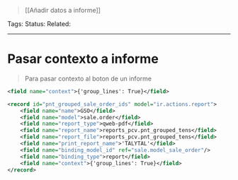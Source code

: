 > [[Añadir datos a informe]]

Tags: 
Status: 
Related: 

___

# Pasar contexto a informe

> Para pasar contexto al boton de un informe

```xml
<field name="context">{'group_lines': True}</field>  
```

```xml
<record id="pnt_grouped_sale_order_ids" model="ir.actions.report">
    <field name="name">GSO</field>  
    <field name="model">sale.order</field>  
    <field name="report_type">qweb-pdf</field>  
    <field name="report_name">reports_pcv.pnt_grouped_tens</field>  
    <field name="report_file">reports_pcv.pnt_grouped_tens</field>  
    <field name="print_report_name">'TALYTAL'</field>  
    <field name="binding_model_id" ref="sale.model_sale_order"/>  
    <field name="binding_type">report</field>  
    <field name="context">{'group_lines': True}</field>  
</record>
```